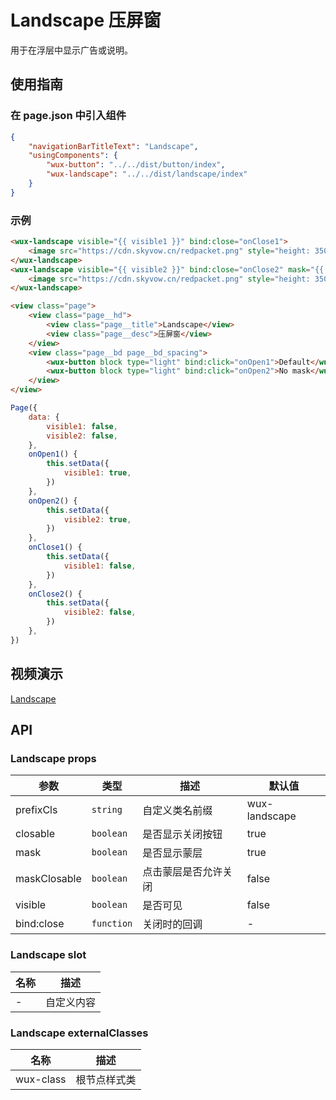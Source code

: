 # Landscape 压屏窗

用于在浮层中显示广告或说明。

## 使用指南

### 在 page.json 中引入组件

```json
{
    "navigationBarTitleText": "Landscape",
    "usingComponents": {
        "wux-button": "../../dist/button/index",
        "wux-landscape": "../../dist/landscape/index"
    }
}
```

### 示例

```html
<wux-landscape visible="{{ visible1 }}" bind:close="onClose1">
    <image src="https://cdn.skyvow.cn/redpacket.png" style="height: 350px" />
</wux-landscape>
<wux-landscape visible="{{ visible2 }}" bind:close="onClose2" mask="{{ false }}">
    <image src="https://cdn.skyvow.cn/redpacket.png" style="height: 350px" />
</wux-landscape>

<view class="page">
    <view class="page__hd">
        <view class="page__title">Landscape</view>
        <view class="page__desc">压屏窗</view>
    </view>
    <view class="page__bd page__bd_spacing">
        <wux-button block type="light" bind:click="onOpen1">Default</wux-button>
        <wux-button block type="light" bind:click="onOpen2">No mask</wux-button>
    </view>
</view>
```

```js
Page({
    data: {
        visible1: false,
        visible2: false,
    },
    onOpen1() {
        this.setData({
            visible1: true,
        })
    },
    onOpen2() {
        this.setData({
            visible2: true,
        })
    },
    onClose1() {
        this.setData({
            visible1: false,
        })
    },
    onClose2() {
        this.setData({
            visible2: false,
        })
    },
})
```

## 视频演示

[Landscape](./_media/landscape.mp4 ':include :type=iframe width=375px height=667px')

## API

### Landscape props

| 参数 | 类型 | 描述 | 默认值 |
| --- | --- | --- | --- |
| prefixCls | `string` | 自定义类名前缀 | wux-landscape |
| closable | `boolean` | 是否显示关闭按钮 | true |
| mask | `boolean` | 是否显示蒙层 | true |
| maskClosable | `boolean` | 点击蒙层是否允许关闭 | false |
| visible | `boolean` | 是否可见 | false |
| bind:close | `function` | 关闭时的回调 | - |

### Landscape slot

| 名称 | 描述 |
| --- | --- |
| - | 自定义内容 |

### Landscape externalClasses

| 名称 | 描述 |
| --- | --- |
| wux-class | 根节点样式类 |